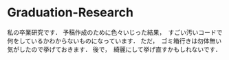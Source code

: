 # Graduation-Research
私の卒業研究です．
予稿作成のために色々いじった結果，　すごい汚いコードで何をしているかわからないものになっています．
ただ，　ゴミ箱行きは勿体無い気がしたので挙げておきます．
後で，　綺麗にして挙げ直すかもしれないです．
